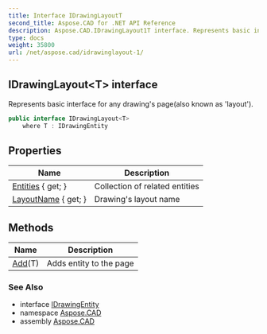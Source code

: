 ```yaml
---
title: Interface IDrawingLayoutT
second_title: Aspose.CAD for .NET API Reference
description: Aspose.CAD.IDrawingLayout1T interface. Represents basic interface for any drawings pagealso known as layout
type: docs
weight: 35800
url: /net/aspose.cad/idrawinglayout-1/
---
```

## IDrawingLayout&lt;T&gt; interface

Represents basic interface for any drawing's page(also known as 'layout').

```csharp
public interface IDrawingLayout<T>
    where T : IDrawingEntity
```

## Properties

| Name | Description |
| --- | --- |
| [Entities](../../aspose.cad/idrawinglayout-1/entities/) { get; } | Collection of related entities |
| [LayoutName](../../aspose.cad/idrawinglayout-1/layoutname/) { get; } | Drawing's layout name |

## Methods

| Name | Description |
| --- | --- |
| [Add](../../aspose.cad/idrawinglayout-1/add/)(T) | Adds entity to the page |

### See Also

* interface [IDrawingEntity](../idrawingentity/)
* namespace [Aspose.CAD](../../aspose.cad/)
* assembly [Aspose.CAD](../../)



